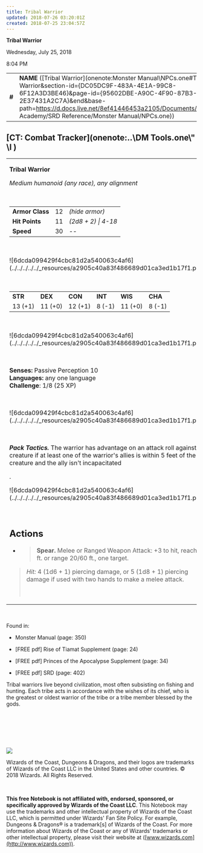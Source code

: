 ```yaml
---
title: Tribal Warrior
updated: 2018-07-26 03:20:01Z
created: 2018-07-25 23:04:57Z
---
```


**Tribal Warrior**

Wednesday, July 25, 2018

8:04 PM

|        |                                                                                                                                                                                                                                                                                                        |        |        |        |     |       |       |
|--------|--------------------------------------------------------------------------------------------------------------------------------------------------------------------------------------------------------------------------------------------------------------------------------------------------------|--------|--------|--------|-----|-------|-------|
| **\#** | **NAME** ([Tribal Warrior](onenote:Monster Manual\\NPCs.one#Tribal Warrior&section-id={DC05DC9F-483A-4E1A-99C8-6F12A3D3BE46}&page-id={95602DBE-A90C-4F90-87B3-2E37431A2C7A}&end&base-path=https://d.docs.live.net/8ef41446453a2105/Documents/Adventure Academy/SRD Reference/Monster Manual/NPCs.one)) | **12** | **11** | **11** | \-  | Notes | 25 XP |

## [CT: Combat Tracker](onenote:..\\DM Tools.one\\" \l )

<table><tbody><tr class="odd"><td><p><strong>Tribal Warrior</strong></p><p><em>Medium humanoid (any race), any alignment</em></p><p> </p><table><tbody><tr class="odd"><td><strong>Armor Class</strong></td><td>12</td><td><em>(hide armor)</em></td></tr><tr class="even"><td><strong>Hit Points</strong></td><td>11</td><td><em>(2d8 + 2) | 4-18</em></td></tr><tr class="odd"><td><strong>Speed</strong></td><td>30</td><td>--</td></tr></tbody></table><p> </p><p>![6dcda099429f4cbc81d2a540063c4af6](../../../../../_resources/a2905c40a83f486689d01ca3ed1b17f1.png)</p><p> </p><table><tbody><tr class="odd"><td><strong>STR</strong></td><td><strong>DEX</strong></td><td><strong>CON</strong></td><td><strong>INT</strong></td><td><strong>WIS</strong></td><td><strong>CHA</strong></td></tr><tr class="even"><td>13 (+1)</td><td>11 (+0)</td><td>12 (+1)</td><td>8 (-1)</td><td>11 (+0)</td><td>8 (-1)</td></tr></tbody></table><p> </p><p>![6dcda099429f4cbc81d2a540063c4af6](../../../../../_resources/a2905c40a83f486689d01ca3ed1b17f1.png)</p><p> </p><p><strong>Senses:</strong> Passive Perception 10<br />
<strong>Languages:</strong> any one language<br />
<strong>Challenge</strong>: 1/8 (25 XP)</p><p> </p><p>![6dcda099429f4cbc81d2a540063c4af6](../../../../../_resources/a2905c40a83f486689d01ca3ed1b17f1.png)</p><p> </p><p><em><strong>Pack Tactics.</strong></em> The warrior has advantage on an attack roll against a creature if at least one of the warrior's allies is within 5 feet of the creature and the ally isn't incapacitated</p><p>.</p><p>![6dcda099429f4cbc81d2a540063c4af6](../../../../../_resources/a2905c40a83f486689d01ca3ed1b17f1.png)</p><p> </p><h2 id="actions"><strong>Actions</strong></h2><ul><li><blockquote><p><strong>Spear.</strong> Melee or Ranged Weapon Attack: +3 to hit, reach 5 ft. or range 20/60 ft., one target.</p></blockquote></li></ul><blockquote><p><em>Hit:</em> 4 (1d6 + 1) piercing damage, or 5 (1d8 + 1) piercing damage if used with two hands to make a melee attack.</p><p> </p></blockquote></td></tr></tbody></table>

 

Found in:

-   Monster Manual (page: 350)

-   \[FREE pdf\] Rise of Tiamat Supplement (page: 24)

-   \[FREE pdf\] Princes of the Apocalypse Supplement (page: 34)

-   \[FREE pdf\] SRD (page: 402)

Tribal warriors live beyond civilization, most often subsisting on fishing and hunting. Each tribe acts in accordance with the wishes of its chief, who is the greatest or oldest warrior of the tribe or a tribe member blessed by the gods.

 

 

 

![](tmp\media\image2.png)

Wizards of the Coast, Dungeons & Dragons, and their logos are trademarks of Wizards of the Coast LLC in the United States and other countries. © 2018 Wizards. All Rights Reserved.

 

**This free Notebook is not affiliated with, endorsed, sponsored, or specifically approved by Wizards of the Coast LLC**. This Notebook may use the trademarks and other intellectual property of Wizards of the Coast LLC, which is permitted under Wizards' Fan Site Policy. For example, Dungeons & Dragons® is a trademark\[s\] of Wizards of the Coast. For more information about Wizards of the Coast or any of Wizards' trademarks or other intellectual property, please visit their website at ([www.wizards.com](http://www.wizards.com)).
